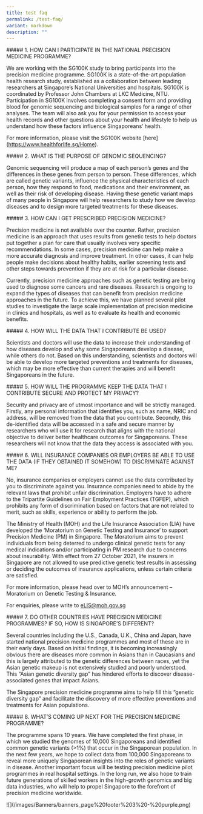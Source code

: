 ```yaml
---
title: test faq
permalink: /test-faq/
variant: markdown
description: ""
---
```

<p>##### 1. HOW CAN I PARTICIPATE IN THE NATIONAL PRECISION MEDICINE PROGRAMME?</p>
<p>We are working with the SG100K study to bring participants into the precision
medicine programme. SG100K is a state-of-the-art population health research
study, established as a collaboration between leading researchers at Singapore’s
National Universities and hospitals. SG100K is coordinated by Professor
John Chambers at LKC Medicine, NTU. Participation in SG100K involves completing
a consent form and providing blood for genomic sequencing and biological
samples for a range of other analyses. The team will also ask you for your
permission to access your health records and other questions about your
health and lifestyle to help us understand how these factors influence
Singaporeans’ health.</p>
<p>For more information, please visit the SG100K website [here](<a href="https://www.healthforlife.sg/Home" rel="noopener noreferrer nofollow" target="_blank">https://www.healthforlife.sg/Home</a>).</p>
<p>##### 2. WHAT IS THE PURPOSE OF GENOMIC SEQUENCING?</p>
<p>Genomic sequencing will produce a map of each person’s genes and the differences
in these genes from person to person. These differences, which are called
genetic variants, influence the physical characteristics of each person,
how they respond to food, medications and their environment, as well as
their risk of developing disease. Having these genetic variant maps of
many people in Singapore will help researchers to study how we develop
diseases and to design more targeted treatments for these diseases.</p>
<p>##### 3. HOW CAN I GET PRESCRIBED PRECISION MEDICINE?</p>
<p>Precision medicine is not available over the counter. Rather, precision
medicine is an approach that uses results from genetic tests to help doctors
put together a plan for care that usually involves very specific recommendations.
In some cases, precision medicine can help make a more accurate diagnosis
and improve treatment. In other cases, it can help people make decisions
about healthy habits, earlier screening tests and other steps towards prevention
if they are at risk for a particular disease.</p>
<p>Currently, precision medicine approaches such as genetic testing are being
used to diagnose some cancers and rare diseases. Research is ongoing to
expand the types of diseases that can benefit from precision medicine approaches
in the future. To achieve this, we have planned several pilot studies to
investigate the large scale implementation of precision medicine in clinics
and hospitals, as well as to evaluate its health and economic benefits.</p>
<p>##### 4. HOW WILL THE DATA THAT I CONTRIBUTE BE USED?</p>
<p>Scientists and doctors will use the data to increase their understanding
of how diseases develop and why some Singaporeans develop a disease, while
others do not. Based on this understanding, scientists and doctors will
be able to develop more targeted preventions and treatments for diseases,
which may be more effective than current therapies and will benefit Singaporeans
in the future.</p>
<p>##### 5. HOW WILL THE PROGRAMME KEEP THE DATA THAT I CONTRIBUTE SECURE
AND PROTECT MY PRIVACY?</p>
<p>Security and privacy are of utmost importance and will be strictly managed.
Firstly, any personal information that identifies you, such as name, NRIC
and address, will be removed from the data that you contribute. Secondly,
this de-identified data will be accessed in a safe and secure manner by
researchers who will use it for research that aligns with the national
objective to deliver better healthcare outcomes for Singaporeans. These
researchers will not know that the data they access is associated with
you.</p>
<p>##### 6. WILL INSURANCE COMPANIES OR EMPLOYERS BE ABLE TO USE THE DATA
(IF THEY OBTAINED IT SOMEHOW) TO DISCRIMINATE AGAINST ME?</p>
<p>No, insurance companies or employers cannot use the data contributed by
you to discriminate against you. Insurance companies need to abide by the
relevant laws that prohibit unfair discrimination. Employers have to adhere
to the Tripartite Guidelines on Fair Employment Practices (TGFEP), which
prohibits any form of discrimination based on factors that are not related
to merit, such as skills, experience or ability to perform the job.</p>
<p>The Ministry of Health (MOH) and the Life Insurance Association (LIA)
have developed the ‘Moratorium on Genetic Testing and Insurance’ to support
Precision Medicine (PM) in Singapore. The Moratorium aims to prevent individuals
from being deterred to undergo clinical genetic tests for any medical indications
and/or participating in PM research due to concerns about insurability.
With effect from 27 October 2021, life insurers in Singapore are not allowed
to use predictive genetic test results in assessing or deciding the outcomes
of insurance applications, unless certain criteria are satisfied.</p>
<p>For more information, please head over to MOH’s announcement – Moratorium
on Genetic Testing &amp; Insurance.</p>
<p>For enquiries, please write to <a href="mailto:eLIS@moh.gov.sg" rel="noopener noreferrer nofollow" target="_blank">eLIS@moh.gov.sg</a>
</p>
<p>##### 7. DO OTHER COUNTRIES HAVE PRECISION MEDICINE PROGRAMMES? IF SO,
HOW IS SINGAPORE’S DIFFERENT?</p>
<p>Several countries including the U.S., Canada, U.K., China and Japan, have
started national precision medicine programmes and most of these are in
their early days. Based on initial findings, it is becoming increasingly
obvious there are diseases more common in Asians than in Caucasians and
this is largely attributed to the genetic differences between races, yet
the Asian genetic makeup is not extensively studied and poorly understood.
This “Asian genetic diversity gap” has hindered efforts to discover disease-associated
genes that impact Asians.</p>
<p>The Singapore precision medicine programme aims to help fill this “genetic
diversity gap” and facilitate the discovery of more effective preventions
and treatments for Asian populations.</p>
<p>##### 8. WHAT’S COMING UP NEXT FOR THE PRECISION MEDICINE PROGRAMME?</p>
<p>The programme spans 10 years. We have completed the first phase, in which
we studied the genomes of 10,000 Singaporeans and identified common genetic
variants (&gt;1%) that occur in the Singaporean population. In the next
few years, we hope to collect data from 100,000 Singaporeans to reveal
more uniquely Singaporean insights into the roles of genetic variants in
disease. Another important focus will be testing precision medicine pilot
programmes in real hospital settings. In the long run, we also hope to
train future generations of skilled workers in the high-growth genomics
and big data industries, who will help to propel Singapore to the forefront
of precision medicine worldwide.</p>
<p>![](/images/Banners/banners_page%20footer%203%20-%20purple.png)</p>